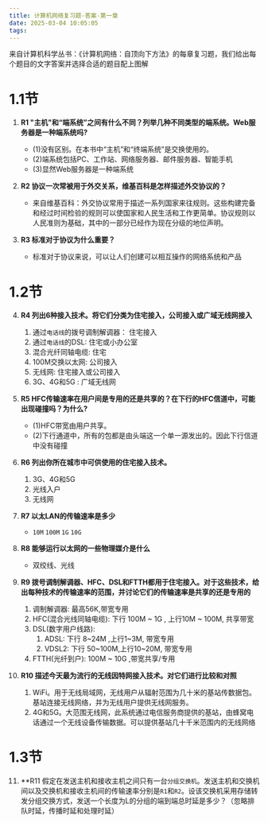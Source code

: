 ```yaml
---
title: 计算机网络复习题-答案-第一章
date: 2025-03-04 10:05:05
tags:
---
```


来自计算机科学丛书：《计算机网络：自顶向下方法》的每章复习题，我们给出每个题目的文字答案并选择合适的题目配上图解

# 1.1节

1. **R1 "主机"和“端系统”之间有什么不同？列举几种不同类型的端系统。Web服务器是一种端系统吗?**
    + (1)没有区别。在本书中“主机”和“终端系统”是交换使用的。
    + (2)端系统包括PC、工作站、网络服务器、邮件服务器、智能手机
    + (3)显然Web服务器是一种端系统

2. **R2 协议一次常被用于外交关系，维基百科是怎样描述外交协议的？**
    + 来自维基百科：外交协议常用于描述一系列国家来往规则。这些构建完备和经过时间检验的规则可以使国家和人民生活和工作更简单。协议规则以人民准则为基础，其中的一部分已经作为现在分级的地位声明。

3. **R3 标准对于协议为什么重要？**
    + 标准对于协议来说，可以让人们创建可以相互操作的网络系统和产品

# 1.2节
4. **R4 列出6种接入技术。将它们分类为住宅接入，公司接入或广域无线网接入**
    1. 通过`电话线`的拨号调制解调器： 住宅接入
    2. 通过`电话线`的DSL: 住宅或小办公室
    3. 混合光纤同轴电缆: 住宅
    4. 100M交换以太网: 公司接入
    5. 无线网: 住宅接入或公司接入
    6. 3G、4G和5G : 广域无线网

5. **R5 HFC传输速率在用户间是专用的还是共享的？在下行的HFC信道中，可能出现碰撞吗？为什么?**
    + (1)HFC带宽由用户共享。
    + (2)下行通道中，所有的包都是由头端这一个单一源发出的。因此下行信道中没有碰撞

6. **R6 列出你所在城市中可供使用的住宅接入技术。**
   1. 3G、4G和5G
   2. 光线入户
   3. 无线网

7. **R7 以太LAN的传输速率是多少**
    + `10M` `100M` `1G` `10G`

8. **R8 能够运行以太网的一些物理媒介是什么**
    + 双绞线、光线

9. **R9 拨号调制解调器、HFC、DSL和FTTH都用于住宅接入。对于这些技术，给出每种技术的传输速率的范围，并讨论它们的传输速率是共享的还是专用的**
    1. 调制解调器: 最高56K,带宽专用
    2. HFC(混合光线同轴电缆): 下行 100M ~ 1G , 上行10M ~ 100M, 共享带宽
    3. DSL(数字用户线路): 
       1. ADSL: 下行 8~24M ,上行1~3M, 带宽专用
       2. VDSL2: 下行 50~100M,上行10~20M, 带宽专用
    4. FTTH(光纤到户): 100M ~ 10G ,带宽共享/专用

10. **R10 描述今天最为流行的无线因特网接入技术。对它们进行比较和对照**
    1. WiFi。用于无线局域网，无线用户从辐射范围为几十米的基站传数据包。基站连接无线网络，并为无线用户提供无线网服务。
    2. 4G和5G。大范围无线网，此系统通过电信服务商提供的基站，由蜂窝电话通过一个无线设备传输数据。可以提供基站几十千米范围内的无线网络

# 1.3节
11. **R11 假定在发送主机和接收主机之间只有一台`分组交换机`。发送主机和交换机间以及交换机和接收主机间的传输速率分别是`R1`和`R2`。设该交换机采用存储转发分组交换方式，发送一个长度为L的分组的端到端总时延是多少？（忽略排队时延，传播时延和处理时延）



